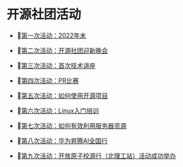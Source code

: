 # 开源社团活动

* 🚀[第一次活动：2022年末](./active1/README.md)

* 🚀[第二次活动：开源社团迎新晚会](./active2/README.md)

* 🚀[第三次活动：首次技术讲座](./active3/README.md)

* 🚀[第四次活动：PR比赛](./active4/README.md)

* 🚀[第五次活动：如何使用开源项目](./active5/README.md)

* 🚀[第六次活动：Linux入门培训](./active6/README.md)

* 🚀[第七次活动：如何有效利用服务器资源](./active7/README.md)

* 🚀[第八次活动：华为昇腾AI全国行](./active8/README.md)

* 🚀[第九次活动：开放原子校源行（北理工站）活动成功举办](./active9/README.md)
